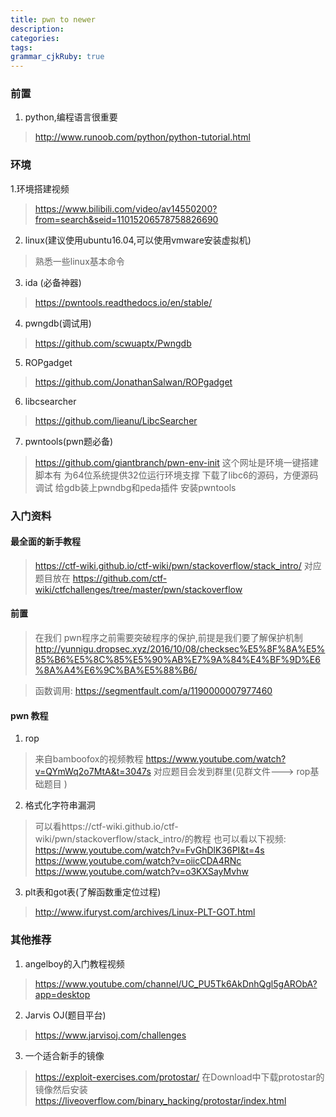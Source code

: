 ```yaml
---
title: pwn to newer
description: 
categories:
tags: 
grammar_cjkRuby: true
---
```



### 前置
1. python,编程语言很重要
> http://www.runoob.com/python/python-tutorial.html

### 环境

1.环境搭建视频
> https://www.bilibili.com/video/av14550200?from=search&seid=11015206578758826690

2. linux(建议使用ubuntu16.04,可以使用vmware安装虚拟机)
> 熟悉一些linux基本命令

3. ida (必备神器)
> https://pwntools.readthedocs.io/en/stable/

4. pwngdb(调试用)
> https://github.com/scwuaptx/Pwngdb

5. ROPgadget
> https://github.com/JonathanSalwan/ROPgadget

6. libcsearcher
> https://github.com/lieanu/LibcSearcher

7. pwntools(pwn题必备)
> https://github.com/giantbranch/pwn-env-init
> 这个网址是环境一键搭建脚本有
> 为64位系统提供32位运行环境支撑
下载了libc6的源码，方便源码调试
给gdb装上pwndbg和peda插件
安装pwntools

### 入门资料

#### 最全面的新手教程
> https://ctf-wiki.github.io/ctf-wiki/pwn/stackoverflow/stack_intro/
> 对应题目放在
>  https://github.com/ctf-wiki/ctfchallenges/tree/master/pwn/stackoverflow

#### 前置
> 在我们 pwn程序之前需要突破程序的保护,前提是我们要了解保护机制
>http://yunnigu.dropsec.xyz/2016/10/08/checksec%E5%8F%8A%E5%85%B6%E5%8C%85%E5%90%AB%E7%9A%84%E4%BF%9D%E6%8A%A4%E6%9C%BA%E5%88%B6/

> 函数调用: https://segmentfault.com/a/1190000007977460

#### pwn 教程
1. rop
> 来自bamboofox的视频教程
> https://www.youtube.com/watch?v=QYmWq2o7MtA&t=3047s
> 对应题目会发到群里(见群文件---> rop基础题目 )

2. 格式化字符串漏洞
> 可以看https://ctf-wiki.github.io/ctf-wiki/pwn/stackoverflow/stack_intro/的教程
> 也可以看以下视频:
> https://www.youtube.com/watch?v=FvGhDlK36PI&t=4s
https://www.youtube.com/watch?v=oiicCDA4RNc
https://www.youtube.com/watch?v=o3KXSayMvhw


3. plt表和got表(了解函数重定位过程)
> http://www.ifuryst.com/archives/Linux-PLT-GOT.html

### 其他推荐
1. angelboy的入门教程视频
> https://www.youtube.com/channel/UC_PU5Tk6AkDnhQgl5gARObA?app=desktop

2. Jarvis OJ(题目平台)
> https://www.jarvisoj.com/challenges

3. 一个适合新手的镜像
> https://exploit-exercises.com/protostar/
在Download中下载protostar的镜像然后安装
https://liveoverflow.com/binary_hacking/protostar/index.html



